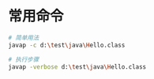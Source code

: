 # 常用命令

```bash
# 简单用法
javap -c d:\test\java\Hello.class

# 执行步骤
javap -verbose d:\test\java\Hello.class
```
